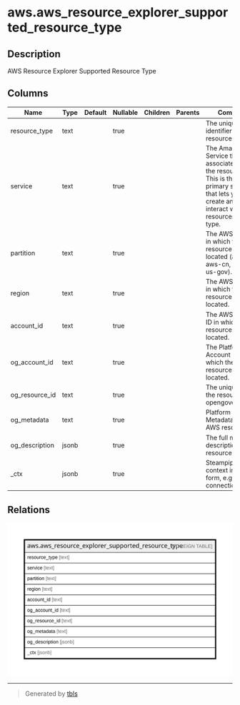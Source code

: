 # aws.aws_resource_explorer_supported_resource_type

## Description

AWS Resource Explorer Supported Resource Type

## Columns

| Name | Type | Default | Nullable | Children | Parents | Comment |
| ---- | ---- | ------- | -------- | -------- | ------- | ------- |
| resource_type | text |  | true |  |  | The unique identifier of the resource type. |
| service | text |  | true |  |  | The Amazon Web Service that is associated with the resource type. This is the primary service that lets you create and interact with resources of this type. |
| partition | text |  | true |  |  | The AWS partition in which the resource is located (aws, aws-cn, or aws-us-gov). |
| region | text |  | true |  |  | The AWS Region in which the resource is located. |
| account_id | text |  | true |  |  | The AWS Account ID in which the resource is located. |
| og_account_id | text |  | true |  |  | The Platform Account ID in which the resource is located. |
| og_resource_id | text |  | true |  |  | The unique ID of the resource in opengovernance. |
| og_metadata | text |  | true |  |  | Platform Metadata of the AWS resource. |
| og_description | jsonb |  | true |  |  | The full model description of the resource |
| _ctx | jsonb |  | true |  |  | Steampipe context in JSON form, e.g. connection_name. |

## Relations

![er](aws.aws_resource_explorer_supported_resource_type.svg)

---

> Generated by [tbls](https://github.com/k1LoW/tbls)
